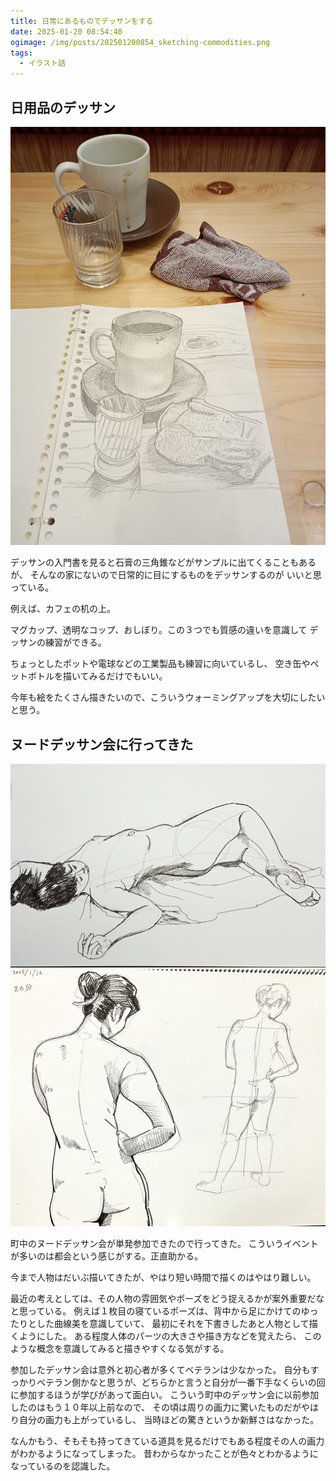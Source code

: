 ```yaml
---
title: 日常にあるものでデッサンをする
date: 2025-01-20 08:54:40
ogimage: /img/posts/202501200854_sketching-commodities.png
tags:
  - イラスト話
---
```


## 日用品のデッサン

![日常スケッチ](/img/posts/202501200854/sketching.jpg)

デッサンの入門書を見ると石膏の三角錐などがサンプルに出てくることもあるが、
そんなの家にないので日常的に目にするものをデッサンするのが
いいと思っている。

例えば、カフェの机の上。

マグカップ、透明なコップ、おしぼり。この３つでも質感の違いを意識して
デッサンの練習ができる。

ちょっとしたポットや電球などの工業製品も練習に向いているし、
空き缶やペットボトルを描いてみるだけでもいい。

今年も絵をたくさん描きたいので、こういうウォーミングアップを大切にしたいと思う。

## ヌードデッサン会に行ってきた

![ポーズ1](/img/posts/202501200854/pose01.jpg)
![ポーズ2](/img/posts/202501200854/pose02.jpg)

町中のヌードデッサン会が単発参加できたので行ってきた。
こういうイベントが多いのは都会という感じがする。正直助かる。

今まで人物はだいぶ描いてきたが、やはり短い時間で描くのはやはり難しい。

最近の考えとしては、その人物の雰囲気やポーズをどう捉えるかが案外重要だなと思っている。
例えば１枚目の寝ているポーズは、背中から足にかけてのゆったりとした曲線美を意識していて、
最初にそれを下書きしたあと人物として描くようにした。
ある程度人体のパーツの大きさや描き方などを覚えたら、
このような概念を意識してみると描きやすくなる気がする。

参加したデッサン会は意外と初心者が多くてベテランは少なかった。
自分もすっかりベテラン側かなと思うが、どちらかと言うと自分が一番下手なくらいの回に参加するほうが学びがあって面白い。
こういう町中のデッサン会に以前参加したのはもう１０年以上前なので、
その頃は周りの画力に驚いたものだがやはり自分の画力も上がっているし、
当時ほどの驚きというか新鮮さはなかった。

なんかもう、そもそも持ってきている道具を見るだけでもある程度その人の画力がわかるようになってしまった。
昔わからなかったことが色々とわかるようになっているのを認識した。

